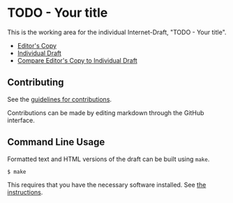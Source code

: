 # TODO - Your title

This is the working area for the individual Internet-Draft, "TODO - Your title".

* [Editor's Copy](https://miri64.github.io/draft-lenders-dns-over-coaps/#go.draft-lenders-dns-over-coaps.html)
* [Individual Draft](https://datatracker.ietf.org/doc/html/draft-lenders-dns-over-coaps)
* [Compare Editor's Copy to Individual Draft](https://miri64.github.io/draft-lenders-dns-over-coaps/#go.draft-lenders-dns-over-coaps.diff)


## Contributing

See the
[guidelines for contributions](https://github.com/miri64/draft-lenders-dns-over-coaps/blob//CONTRIBUTING.md).

Contributions can be made by editing markdown through the GitHub interface.


## Command Line Usage

Formatted text and HTML versions of the draft can be built using `make`.

```sh
$ make
```

This requires that you have the necessary software installed.  See
[the instructions](https://github.com/martinthomson/i-d-template/blob/main/doc/SETUP.md).

